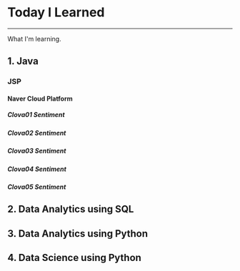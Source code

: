 # Today I Learned

---

What I'm learning.

## 1. Java
### JSP
#### Naver Cloud Platform
##### Clova01 Sentiment
##### Clova02 Sentiment
##### Clova03 Sentiment
##### Clova04 Sentiment
##### Clova05 Sentiment

## 2. Data Analytics using SQL

## 3. Data Analytics using Python

## 4. Data Science using Python



